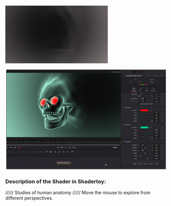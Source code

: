 [![DullSkullPrologue](DullSkullPrologue.gif)](DullSkullPrologue.md) <br>



[![Thumbnail](DullSkullPrologue_screenshot.png)](DullSkullPrologue.fuse)

### Description of the Shader in Shadertoy:
///// Studies of human anatomy /////
Move the mouse to explore from different perspectives.